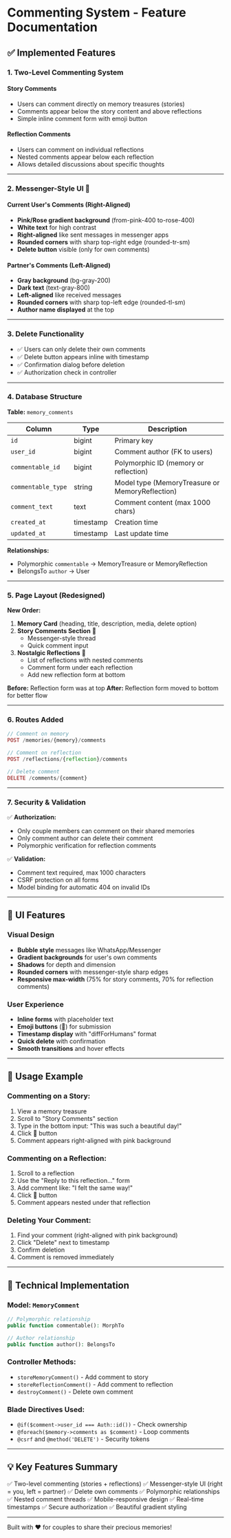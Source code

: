 # Commenting System - Feature Documentation

## ✅ Implemented Features

### 1. **Two-Level Commenting System**

#### Story Comments
- Users can comment directly on memory treasures (stories)
- Comments appear below the story content and above reflections
- Simple inline comment form with emoji button

#### Reflection Comments
- Users can comment on individual reflections
- Nested comments appear below each reflection
- Allows detailed discussions about specific thoughts

---

### 2. **Messenger-Style UI** 💬

#### Current User's Comments (Right-Aligned)
- **Pink/Rose gradient background** (from-pink-400 to-rose-400)
- **White text** for high contrast
- **Right-aligned** like sent messages in messenger apps
- **Rounded corners** with sharp top-right edge (rounded-tr-sm)
- **Delete button** visible (only for own comments)

#### Partner's Comments (Left-Aligned)
- **Gray background** (bg-gray-200)
- **Dark text** (text-gray-800)
- **Left-aligned** like received messages
- **Rounded corners** with sharp top-left edge (rounded-tl-sm)
- **Author name displayed** at the top

---

### 3. **Delete Functionality**

- ✅ Users can only delete their own comments
- ✅ Delete button appears inline with timestamp
- ✅ Confirmation dialog before deletion
- ✅ Authorization check in controller

---

### 4. **Database Structure**

**Table:** `memory_comments`

| Column | Type | Description |
|--------|------|-------------|
| `id` | bigint | Primary key |
| `user_id` | bigint | Comment author (FK to users) |
| `commentable_id` | bigint | Polymorphic ID (memory or reflection) |
| `commentable_type` | string | Model type (MemoryTreasure or MemoryReflection) |
| `comment_text` | text | Comment content (max 1000 chars) |
| `created_at` | timestamp | Creation time |
| `updated_at` | timestamp | Last update time |

**Relationships:**
- Polymorphic `commentable` → MemoryTreasure or MemoryReflection
- BelongsTo `author` → User

---

### 5. **Page Layout** (Redesigned)

**New Order:**
1. **Memory Card** (heading, title, description, media, delete option)
2. **Story Comments Section** 💬
   - Messenger-style thread
   - Quick comment input
3. **Nostalgic Reflections** 💭
   - List of reflections with nested comments
   - Comment form under each reflection
   - Add new reflection form at bottom

**Before:** Reflection form was at top
**After:** Reflection form moved to bottom for better flow

---

### 6. **Routes Added**

```php
// Comment on memory
POST /memories/{memory}/comments

// Comment on reflection  
POST /reflections/{reflection}/comments

// Delete comment
DELETE /comments/{comment}
```

---

### 7. **Security & Validation**

✅ **Authorization:**
- Only couple members can comment on their shared memories
- Only comment author can delete their comment
- Polymorphic verification for reflection comments

✅ **Validation:**
- Comment text required, max 1000 characters
- CSRF protection on all forms
- Model binding for automatic 404 on invalid IDs

---

## 🎨 UI Features

### Visual Design
- **Bubble style** messages like WhatsApp/Messenger
- **Gradient backgrounds** for user's own comments
- **Shadows** for depth and dimension
- **Rounded corners** with messenger-style sharp edges
- **Responsive max-width** (75% for story comments, 70% for reflection comments)

### User Experience
- **Inline forms** with placeholder text
- **Emoji buttons** (💬) for submission
- **Timestamp display** with "diffForHumans" format
- **Quick delete** with confirmation
- **Smooth transitions** and hover effects

---

## 📝 Usage Example

### Commenting on a Story:
1. View a memory treasure
2. Scroll to "Story Comments" section
3. Type in the bottom input: "This was such a beautiful day!"
4. Click 💬 button
5. Comment appears right-aligned with pink background

### Commenting on a Reflection:
1. Scroll to a reflection
2. Use the "Reply to this reflection..." form
3. Add comment like: "I felt the same way!"
4. Click 💬 button
5. Comment appears nested under that reflection

### Deleting Your Comment:
1. Find your comment (right-aligned with pink background)
2. Click "Delete" next to timestamp
3. Confirm deletion
4. Comment is removed immediately

---

## 🔧 Technical Implementation

### Model: `MemoryComment`
```php
// Polymorphic relationship
public function commentable(): MorphTo

// Author relationship
public function author(): BelongsTo
```

### Controller Methods:
- `storeMemoryComment()` - Add comment to story
- `storeReflectionComment()` - Add comment to reflection
- `destroyComment()` - Delete own comment

### Blade Directives Used:
- `@if($comment->user_id === Auth::id())` - Check ownership
- `@foreach($memory->comments as $comment)` - Loop comments
- `@csrf` and `@method('DELETE')` - Security tokens

---

## 💡 Key Features Summary

✅ Two-level commenting (stories + reflections)
✅ Messenger-style UI (right = you, left = partner)
✅ Delete own comments
✅ Polymorphic relationships
✅ Nested comment threads
✅ Mobile-responsive design
✅ Real-time timestamps
✅ Secure authorization
✅ Beautiful gradient styling

---

Built with ❤️ for couples to share their precious memories!
